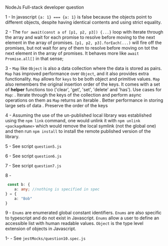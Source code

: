 NodeJs Full-stack developer question

1 - In javascript `{a: 1} === {a: 1}` is false because the objects point to different objects, despite having identical 
contents and using strict equality.

2 - The `for await(const a of [p1, p2, p3]) {...}` loop with iterate through the array and wait for each promise to resolve 
before moving to the next element in the array of promises. `[p1, p2, p3].forEach(...)` will fire off the promises, 
but not wait for any of them to resolve before moving on tot the next element in the array of promises. It behaves more
like `await Promise.all[]` in that sense;

3 - `Map` like `Object` is also a data collection where the data is stored as pairs. `Map` has improved performance over
`Object`, and it also provides extra functionality. `Map` allows for `keys` to be both object and primitive values. 
`Map` also remembers the original insertion order of the keys. It comes with a set of **helper** functions too ('clear', 'get', 'set', 'delete' and 'has').
Use cases for `Map`:
 . Iterate through the keys of the collection and perform async operations on them as `Map` returns an iterable
 . Better performance in storing large sets of data
 . Preserve the order of the keys

4 - Assuming the use of the un-published local library was established using the `npm link` command, one would unlink it
with `npm unlink <packageName>` which would remove the local symlink (not the global one) and then run `npm install` to
install the remote published version of the library.

5 - See script `question5.js`

6 - See script `question6.js`

7 - See script `question7.js`

8 - 
```typescript
 const b: {
    a: any; //nothing is specified in spec
} = {
    a: "Bob"
}
```

9 - `Enums` are enumerated global constant identifiers. `Enums` are also specific to typescript and do not exist in Javascript.
`Enums` allow a user to define an accessible list with human readable values. `Object` is the type level extension of objects in Javascript.

1- - See `jestMocks/question10.spec.js`
